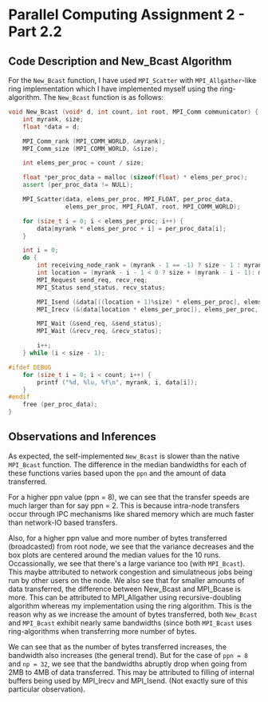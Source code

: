 # Parallel Computing Assignment 2 - Part 2.2

## Code Description and New_Bcast Algorithm

For the `New_Bcast` function, I have used `MPI_Scatter` with `MPI_Allgather`-like ring implementation which I have implemented myself using the ring-algorithm. The `New_Bcast` function is as follows:

```c++
void New_Bcast (void* d, int count, int root, MPI_Comm communicator) {
    int myrank, size;
    float *data = d;

    MPI_Comm_rank (MPI_COMM_WORLD, &myrank);
    MPI_Comm_size (MPI_COMM_WORLD, &size);

    int elems_per_proc = count / size;

    float *per_proc_data = malloc (sizeof(float) * elems_per_proc);
    assert (per_proc_data != NULL);

    MPI_Scatter(data, elems_per_proc, MPI_FLOAT, per_proc_data,
                elems_per_proc, MPI_FLOAT, root, MPI_COMM_WORLD);

    for (size_t i = 0; i < elems_per_proc; i++) {
        data[myrank * elems_per_proc + i] = per_proc_data[i];
    }

    int i = 0;
    do {
        int receiving_node_rank = (myrank - 1 == -1) ? size - 1 : myrank - 1;
        int location = (myrank - i - 1 < 0 ? size + (myrank - i - 1): myrank - i - 1);
        MPI_Request send_req, recv_req;
        MPI_Status send_status, recv_status;

        MPI_Isend (&data[((location + 1)%size) * elems_per_proc], elems_per_proc, MPI_FLOAT, (myrank + 1) % size, 0, MPI_COMM_WORLD, &send_req);
        MPI_Irecv (&(data[location * elems_per_proc]), elems_per_proc, MPI_FLOAT, receiving_node_rank, 0, MPI_COMM_WORLD, &recv_req);

        MPI_Wait (&send_req, &send_status);
        MPI_Wait (&recv_req, &recv_status);

        i++;
    } while (i < size - 1);

#ifdef DEBUG
    for (size_t i = 0; i < count; i++) {
        printf ("%d, %lu, %f\n", myrank, i, data[i]);
    }
#endif
    free (per_proc_data);
}
```

## Observations and Inferences

As expected, the self-implemented `New_Bcast` is slower than the native `MPI_Bcast` function. The difference in the median bandwidths for each of these functions varies based upon the `ppn` and the amount of data transferred.

For a higher ppn value (ppn = 8), we can see that the transfer speeds are much larger than for say ppn = 2. This is because intra-node transfers occur through IPC mechanisms like shared memory which are much faster than network-IO based transfers.

Also, for a higher ppn value and more number of bytes transferred (broadcasted) from root node, we see that the variance decreases and the box plots are centered around the median values for the 10 runs. Occassionally, we see that there's a large variance too (with `MPI_Bcast`). This maybe attributed to network congestion and simulatneous jobs being run by other users on the node.
We also see that for smaller amounts of data transferred, the difference between New_Bcast and MPI_Bcase is more. This can be attributed to MPI_Allgather using recursive-doubling algorithm whereas my implementation using the ring algorithm. This is the reason why as we increase the amount of bytes transferred, both `New_Bcast` and `MPI_Bcast` exhibit nearly same bandwidths (since both `MPI_Bcast` uses ring-algorithms when transferring more number of bytes.

We can see that as the number of bytes transferred increases, the bandwidth also increases (the general trend). But for the case of `ppn = 8` and `np = 32`, we see that the bandwidths abruptly drop when going from 2MB to 4MB of data transferred. This may be attributed to filling of internal buffers being used by MPI_Irecv and MPI_Isend. (Not exactly sure of this particular observation).